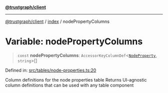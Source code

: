 [**@trustgraph/client**](../../README.md)

***

[@trustgraph/client](../../README.md) / [index](../README.md) / nodePropertyColumns

# Variable: nodePropertyColumns

> `const` **nodePropertyColumns**: `AccessorKeyColumnDef`\<[`NodeProperty`](../type-aliases/NodeProperty.md), `string`\>[]

Defined in: [src/tables/node-properties.ts:20](https://github.com/trustgraph-ai/trustgraph-ts-client/blob/24d0d0886a310c1fecf9e6fc95cd3a24cf32c92e/src/tables/node-properties.ts#L20)

Column definitions for the node properties table
Returns UI-agnostic column definitions that can be used with any table component
